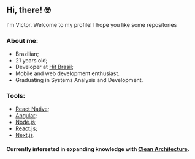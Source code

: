 ## Hi, there! :nerd_face:
I'm Victor. Welcome to my profile!
I hope you like some repositories

### About me:
- Brazilian;
- 21 years old;
- Developer at [Hit Brasil](https://hit-game.com/);
- Mobile and web development enthusiast.
- Graduating in Systems Analysis and Development.

### Tools:
- [React Native](https://reactnative.dev/);
- [Angular](https://angular.io/);
- [Node.js](https://nodejs.org/en/);
- [React.js](https://reactjs.org/);
- [Next.js](https://nextjs.org/).

#### Currently interested in expanding knowledge with [Clean Architecture](https://blog.cleancoder.com/uncle-bob/2012/08/13/the-clean-architecture.html).
